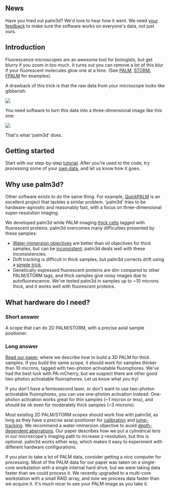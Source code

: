 ## News
Have you tried out palm3d? We'd love to hear how it went. We need [your feedback](http://www.nibib.nih.gov/Research/Intramural/HighResolutionOpticalImaging/York) to make sure the software works on everyone's data, not just ours.

## Introduction
Fluorescence microscopes are an awesome tool for biologists, but get blurry if you zoom in too much. It turns out you can remove a lot of this blur if your fluorescent molecules glow one at a time. (See [PALM](http://www.ncbi.nlm.nih.gov/pubmed/16902090), [STORM](http://www.ncbi.nlm.nih.gov/pmc/articles/PMC2700296/), [FPALM](http://www.ncbi.nlm.nih.gov/pmc/articles/PMC1635685/) for examples).

A drawback of this trick is that the raw data from your microscope looks like gibberish:

[![](http://img.youtube.com/vi/ffFDMgxcC_8/0.jpg)](http://www.youtube.com/watch?v=ffFDMgxcC_8)

You need software to turn this data into a three-dimensional image like this one:

[![](http://img.youtube.com/vi/yEM4gwMavKI/0.jpg)](http://www.youtube.com/watch?v=yEM4gwMavKI)

That's what 'palm3d' does.

## Getting started
Start with our step-by-step [tutorial](http://code.google.com/p/palm3d/wiki/Tutorial). After you're used to the code, try processing some of your [own data](http://code.google.com/p/palm3d/wiki/TakingData), and let us know how it goes.

## Why use palm3d?
Other software exists to do the same thing. For example, [QuickPALM](http://code.google.com/p/quickpalm/) is an excellent project that tackles a similar problem. 'palm3d' tries to be hardware-agnostic and reasonably fast, with a focus on three-dimensional super-resolution imaging. 

We developed palm3d while PALM-imaging [thick cells](http://dx.doi.org/10.1038/nmeth.1571) tagged with fluorescent proteins. palm3d overcomes many difficulties presented by these samples:
  * [Water-immersion objectives](http://www.microscopyu.com/articles/optics/waterimmersionobjectives.html) are better than oil objectives for thick samples, but can be [inconsistent](http://code.google.com/p/palm3d/wiki/TakingData#Taking_calibration_data); palm3d deals well with these inconsistencies.
  * Drift tracking is difficult in thick samples, but palm3d corrects drift using a [simple trick](http://code.google.com/p/palm3d/wiki/TakingData#Taking_PALM_data_the_flexible_way).
  * Genetically expressed fluorescent proteins are dim compared to other PALM/STORM tags, and thick samples give noisy images due to autofluorescence. We've tested palm3d in samples up to ~10 microns thick, and it works well with fluorescent proteins.

## What hardware do I need?
### Short answer
A scope that can do 2D PALM/STORM, with a precise axial sample positioner.

### Long answer
[Read our paper](http://dx.doi.org/10.1038/nmeth.1571), where we describe how to build a 3D PALM for thick samples. If you build the same scope, it should work for samples thicker than 10 microns, tagged with two-photon activatable fluorophores. We've had the best luck with PA-mCherry, but we suspect there are other good two-photon activatable fluorophores. Let us know what you try!

If you don't have a femtosecond laser, or don't want to use two-photon activatable fluorophores, you can use one-photon activation instead. One-photon activation works great for thin samples (~1 micron or less), and should be ok even for moderately thick samples (~3 microns).

Most existing 2D PALM/STORM scopes should work fine with palm3d, as long as they have a precise axial positioner for [calibration](http://code.google.com/p/palm3d/wiki/TakingData#Taking_calibration_data) and [jump-tracking](http://code.google.com/p/palm3d/wiki/TakingData#So_we_use_'jump-tracking'). We recommend a water-immersion objective to avoid [depth-dependent aberrations](http://www.microscopyu.com/articles/optics/waterimmersionobjectives.html). Our paper describes how we put a cylindrical lens in our microscope's imaging path to increase z-resolution, but this is optional. palm3d works either way, which makes it easy to experiment with different hardware configurations.

If you plan to take a lot of PALM data, consider getting a nice computer for processing. Most of the PALM data for our paper was taken on a single-core workstation with a single internal hard drive, but we were taking data faster than we could process it. We recently upgraded to a multi-core workstation with a small RAID array, and now we process data faster than we acquire it. It's much nicer to see your PALM image as you take it.
